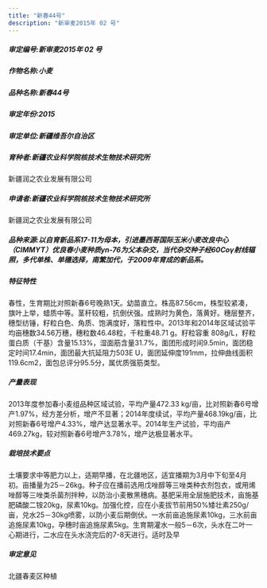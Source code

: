 ```yaml
---
title: "新春44号"
description: "新审麦2015年 02 号"
---
```

##### 审定编号:新审麦2015年 02 号

##### 作物名称:小麦

##### 品种名称:新春44号

##### 审定年份:2015

##### 审定单位:新疆维吾尔自治区

##### 育种者:新疆农业科学院核技术生物技术研究所
新疆润之农业发展有限公司

##### 申请者:新疆农业科学院核技术生物技术研究所
新疆润之农业发展有限公司

##### 品种来源:以自育新品系17-11为母本，引进墨西哥国际玉米小麦改良中心（CIMMYT）优良春小麦种质yn-76为父本杂交，当代杂交种子经60Coγ射线辐照，多代单株、单穗选择，南繁加代，于2009年育成的新品系。

##### 特征特性
春性，生育期比对照新春6号晚熟1天。幼苗直立。株高87.56cm，株型较紧凑，旗叶上举，蜡质中等。茎秆较粗，抗倒伏强。成熟时为黄色，落黄好。穗层整齐，穗型纺锤，籽粒白色、角质、饱满度好，落粒性中。2013年和2014年区域试验平均亩穗数34.56万穗，穗粒数46.48粒，千粒重48.71 g。籽粒容重 808g/L，籽粒蛋白质（干基）含量15.13%，湿面筋含量31.7%，面团形成时间9.5min，面团稳定时间17.4min，面团最大抗延阻力503E U，面团延伸度191mm，拉伸曲线面积119.6cm2，面包总评分95.5分，属优质强筋类型。

##### 产量表现
2013年度参加春小麦组品种区域试验，平均产量472.33 kg/亩，比对照新春6号增产1.97%，经方差分析，增产不显著；2014年度续试，平均产量468.19kg/亩，比对照新春6号增产4.33%，增产达显著水平。2014年生产试验，平均亩产469.27kg，较对照新春6号增产3.78%，增产达极显著水平。

##### 栽培技术要点
土壤要求中等肥力以上，适期早播，在北疆地区，适宜播期为3月中下旬至4月初。亩播量为25－26kg。种子应在播前选用戊唑醇等三唑类种衣剂包衣，或用烯唑醇等三唑类杀菌剂拌种，以防治小麦散黑穗病。基肥采用全层施肥技术，亩施基肥磷酸二铵20kg，尿素10kg。加强化控，应在小麦拔节前用50%矮壮素250g/亩，兑水25－30kg喷雾，以防小麦后期倒伏。一水前亩追施尿素10kg，三水前亩追施尿素10kg，孕穗时亩追施尿素5kg。生育期灌水一般5－6次，头水在二叶一心期进行，二水应在头水浇完后的7-8天进行。适时及早

##### 审定意见
北疆春麦区种植
